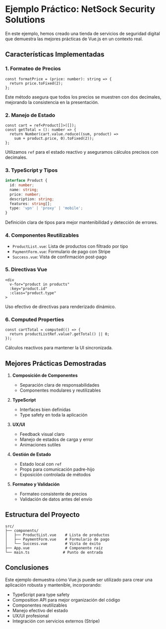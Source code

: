 # Ejemplo Práctico: NetSock Security Solutions

En este ejemplo, hemos creado una tienda de servicios de seguridad digital que demuestra las mejores prácticas de Vue.js en un contexto real.

## Características Implementadas

### 1. Formateo de Precios
```vue
const formatPrice = (price: number): string => {
  return price.toFixed(2);
};
```
Este método asegura que todos los precios se muestren con dos decimales, mejorando la consistencia en la presentación.

### 2. Manejo de Estado
```vue
const cart = ref<Product[]>([]);
const getTotal = (): number => {
  return Number(cart.value.reduce((sum, product) => 
    sum + product.price, 0).toFixed(2));
};
```
Utilizamos `ref` para el estado reactivo y aseguramos cálculos precisos con decimales.

### 3. TypeScript y Tipos
```typescript
interface Product {
  id: number;
  name: string;
  price: number;
  description: string;
  features: string[];
  type: 'vpn' | 'proxy' | 'mobile';
}
```
Definición clara de tipos para mejor mantenibilidad y detección de errores.

### 4. Componentes Reutilizables
- `ProductList.vue`: Lista de productos con filtrado por tipo
- `PaymentForm.vue`: Formulario de pago con Stripe
- `Success.vue`: Vista de confirmación post-pago

### 5. Directivas Vue
```vue
<div 
  v-for="product in products" 
  :key="product.id" 
  :class="product.type"
>
```
Uso efectivo de directivas para renderizado dinámico.

### 6. Computed Properties
```vue
const cartTotal = computed(() => {
  return productListRef.value?.getTotal() || 0;
});
```
Cálculos reactivos para mantener la UI sincronizada.

## Mejores Prácticas Demostradas

1. **Composición de Componentes**
   - Separación clara de responsabilidades
   - Componentes modulares y reutilizables

2. **TypeScript**
   - Interfaces bien definidas
   - Type safety en toda la aplicación

3. **UX/UI**
   - Feedback visual claro
   - Manejo de estados de carga y error
   - Animaciones sutiles

4. **Gestión de Estado**
   - Estado local con `ref`
   - Props para comunicación padre-hijo
   - Exposición controlada de métodos

5. **Formateo y Validación**
   - Formateo consistente de precios
   - Validación de datos antes del envío

## Estructura del Proyecto
```
src/
├── components/
│   ├── ProductList.vue    # Lista de productos
│   ├── PaymentForm.vue    # Formulario de pago
│   └── Success.vue        # Vista de éxito
├── App.vue                # Componente raíz
└── main.ts               # Punto de entrada
```

## Conclusiones

Este ejemplo demuestra cómo Vue.js puede ser utilizado para crear una aplicación robusta y mantenible, incorporando:

- TypeScript para type safety
- Composition API para mejor organización del código
- Componentes reutilizables
- Manejo efectivo del estado
- UX/UI profesional
- Integración con servicios externos (Stripe)